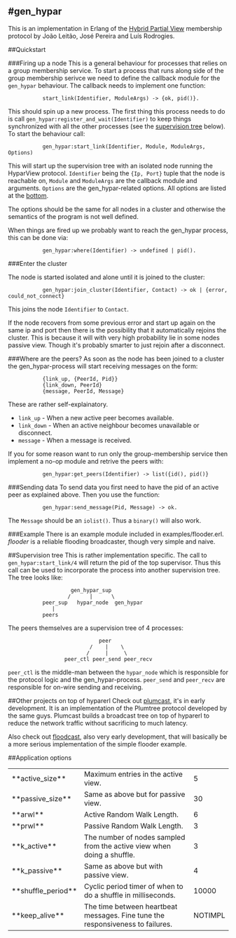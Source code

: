 #gen_hypar
---------
This is an implementation in Erlang of the [Hybrid Partial View][] membership protocol by João Leitão, José Pereira and Luís Rodrogies.

[Hybrid Partial View]: http://docs.di.fc.ul.pt/jspui/bitstream/10455/2981/1/07-13.pdf

##Quickstart

###Firing up a node
This is a general behaviour for processes that relies on a group membership service. To start a process that runs along side of the group membership serivce we need to define the callback module for  the ``gen_hypar`` behaviour. The callback needs to implement one function:
               
               start_link(Identifier, ModuleArgs) -> {ok, pid()}.

This should spin up a new process. The first thing this process needs to do is call ``gen_hypar:register_and_wait(Identifier)`` to keep things synchronized with all the other processes (see the [supervision tree](#supervision-tree) below). To start the behaviour call:
               
               gen_hypar:start_link(Identifier, Module, ModuleArgs, Options)

This will start up the supervision tree with an isolated node running the HyparView protocol. ``Identifier`` being the ``{Ip, Port}`` tuple that the node is reachable on, ``Module`` and ``ModuleArgs`` are the callback module and arguments. ``Options`` are the gen_hypar-related options. All options are listed at the [bottom](#application-options).

The options should be the same for all nodes in a cluster and otherwise the semantics of the program is not well defined.

When things are fired up we probably want to reach the gen_hypar process, this can be done via:
               
               gen_hypar:where(Identifier) -> undefined | pid().

###Enter the cluster

The node is started isolated and alone until it is joined to the cluster:

               gen_hypar:join_cluster(Identifier, Contact) -> ok | {error, could_not_connect}
               
This joins the node ``Identifier`` to ``Contact``.

If the node recovers from some previous error and start up again on the same ip and port then there is the possibility that it automatically rejoins the cluster. This is because it will with very high probability lie in some nodes passive view. Though it's probably smarter to just rejoin after a disconnect.

###Where are the peers?
As soon as the node has been joined to a cluster the gen_hypar-process will start receiving messages on the form:
               
               {link_up, {PeerId, Pid}}
               {link_down, PeerId}
               {message, PeerId, Message}

These are rather self-explainatory. 
* ``link_up`` - When a new active peer becomes available.
* ``link_down`` - When an active neighbour becomes unavailable or disconnect.
* ``message`` - When a message is received.

If you for some reason want to run only the group-membership service then implement a no-op module and retrive the peers with:
               
               gen_hypar:get_peers(Identifier) -> list({id(), pid()}

###Sending data
To send data you first need to have the pid of an active peer as explained above. Then you use the function:
               
               gen_hypar:send_message(Pid, Message) -> ok.

The `Message` should be an ``iolist()``. Thus a ``binary()`` will also work.

###Example
There is an example module included in examples/flooder.erl. *flooder* is a reliable flooding broadcaster, though very simple and naive. 

##Supervision tree
This is rather implementation specific. The call to ``gen_hypar:start_link/4`` will return the pid of the top supervisor. Thus this call can be used to incorporate the process into another supervision tree. The tree looks like:

                        gen_hypar_sup
                       /      |      \ 
               peer_sup   hypar_node  gen_hypar
                  |
               peers

The peers themselves are a supervision tree of 4 processes:

                                 peer
                              /    |    \
                             /     |     \
                      peer_ctl peer_send peer_recv

``peer_ctl`` is the middle-man between the ``hypar_node`` which is responsible for the protocol logic and the gen_hypar-process. ``peer_send`` and ``peer_recv`` are responsible for on-wire sending and receiving.

##Other projects on top of hyparerl
Check out [plumcast][], it's in early development. It is an implementation of the Plumtree protocol developed by the same guys. Plumcast builds a broadcast tree on top of hyparerl to reduce the network traffic without sacrificing to much latency.

Also check out [floodcast][], also very early development, that will basically be a more serious implementation of the simple flooder example.

[plumcast]: emfa/plumcast
[floodcast]: emfa/floodcast

##Application options
<table>
 <tr><td> **active_size**    </td><td> Maximum entries in the active view.</td><td>5</td></tr>
 <tr><td> **passive_size**   </td><td> Same as above but for passive view.</td><td>30</td></tr>
 <tr><td> **arwl**           </td><td> Active Random Walk Length.</td><td>6</td></tr>
 <tr><td> **prwl**           </td><td> Passive Random Walk Length.</td><td>3</td></tr>
 <tr><td> **k_active**       </td><td> The number of nodes sampled from the active view when doing a shuffle.</td><td>3</td</tr>
 <tr><td> **k_passive**      </td><td> Same as above but with passive view.</td><td>4</td></tr>
 <tr><td> **shuffle_period** </td><td> Cyclic period timer of when to do a shuffle in milliseconds.</td><td>10000</td></tr>
 <tr><td> **keep_alive**     </td><td> The time between heartbeat messages. Fine tune the responsiveness to failures.</td><td>NOTIMPL</td></tr>
